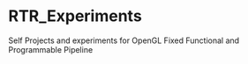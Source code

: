 # RTR_Experiments
Self Projects and experiments for OpenGL Fixed Functional and Programmable Pipeline
